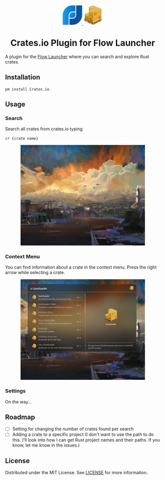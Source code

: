 <p align="center">
    <a href="https://flowlauncher.com">
        <img src="assets/flow_launcher.png" width=12.5%>
    </a>
    <a href="https://visualstudio.microsoft.com">
        <img src= "assets/crates.png" width=12.5%>
    </a>
</p>

<h1 align="center">Crates.io Plugin for Flow Launcher</h1>

A plugin for the [Flow Launcher](https://github.com/Flow-Launcher/Flow.Launcher) where you can search and explore Rust crates.
## Installation

    pm install Crates.io

## Usage
### Search

Search all crates from crates.io typing
    
    cr {crate name}

<p align="center">
    <img src="assets/search.gif" width="80%">
</p>

### Context Menu

You can find information about a crate in the context menu. Press the right arrow while selecting a crate.

<p align="center">
    <img src="assets/context_menu.gif" width="80%">
</p>

### Settings

On the way...

## Roadmap

- [ ] Setting for changing the number of crates found per search
- [ ] Adding a crate to a specific project (I don't want to use the path to do this. I'll look into how I can get Rust project names and their paths. If you know, let me know in the issues.)

## License 

Distributed under the MIT License. See [LICENSE](LICENSE) for more information.
